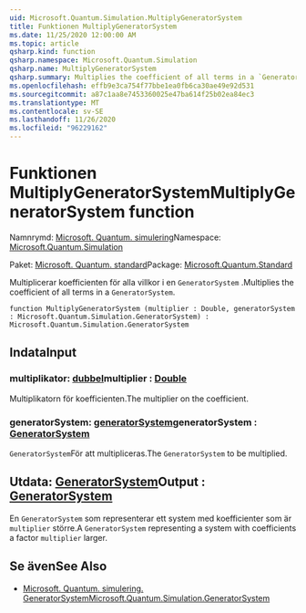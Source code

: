 ```yaml
---
uid: Microsoft.Quantum.Simulation.MultiplyGeneratorSystem
title: Funktionen MultiplyGeneratorSystem
ms.date: 11/25/2020 12:00:00 AM
ms.topic: article
qsharp.kind: function
qsharp.namespace: Microsoft.Quantum.Simulation
qsharp.name: MultiplyGeneratorSystem
qsharp.summary: Multiplies the coefficient of all terms in a `GeneratorSystem`.
ms.openlocfilehash: effb9e3ca754f77bbe1ea0fb6ca30ae49e92d531
ms.sourcegitcommit: a87c1aa8e7453360025e47ba614f25b02ea84ec3
ms.translationtype: MT
ms.contentlocale: sv-SE
ms.lasthandoff: 11/26/2020
ms.locfileid: "96229162"
---
```

# <a name="multiplygeneratorsystem-function"></a><span data-ttu-id="367ac-102">Funktionen MultiplyGeneratorSystem</span><span class="sxs-lookup"><span data-stu-id="367ac-102">MultiplyGeneratorSystem function</span></span>

<span data-ttu-id="367ac-103">Namnrymd: [Microsoft. Quantum. simulering](xref:Microsoft.Quantum.Simulation)</span><span class="sxs-lookup"><span data-stu-id="367ac-103">Namespace: [Microsoft.Quantum.Simulation](xref:Microsoft.Quantum.Simulation)</span></span>

<span data-ttu-id="367ac-104">Paket: [Microsoft. Quantum. standard](https://nuget.org/packages/Microsoft.Quantum.Standard)</span><span class="sxs-lookup"><span data-stu-id="367ac-104">Package: [Microsoft.Quantum.Standard](https://nuget.org/packages/Microsoft.Quantum.Standard)</span></span>


<span data-ttu-id="367ac-105">Multiplicerar koefficienten för alla villkor i en `GeneratorSystem` .</span><span class="sxs-lookup"><span data-stu-id="367ac-105">Multiplies the coefficient of all terms in a `GeneratorSystem`.</span></span>

```qsharp
function MultiplyGeneratorSystem (multiplier : Double, generatorSystem : Microsoft.Quantum.Simulation.GeneratorSystem) : Microsoft.Quantum.Simulation.GeneratorSystem
```


## <a name="input"></a><span data-ttu-id="367ac-106">Indata</span><span class="sxs-lookup"><span data-stu-id="367ac-106">Input</span></span>

### <a name="multiplier--double"></a><span data-ttu-id="367ac-107">multiplikator: [dubbel](xref:microsoft.quantum.lang-ref.double)</span><span class="sxs-lookup"><span data-stu-id="367ac-107">multiplier : [Double](xref:microsoft.quantum.lang-ref.double)</span></span>

<span data-ttu-id="367ac-108">Multiplikatorn för koefficienten.</span><span class="sxs-lookup"><span data-stu-id="367ac-108">The multiplier on the coefficient.</span></span>


### <a name="generatorsystem--generatorsystem"></a><span data-ttu-id="367ac-109">generatorSystem: [generatorSystem](xref:Microsoft.Quantum.Simulation.GeneratorSystem)</span><span class="sxs-lookup"><span data-stu-id="367ac-109">generatorSystem : [GeneratorSystem](xref:Microsoft.Quantum.Simulation.GeneratorSystem)</span></span>

<span data-ttu-id="367ac-110">`GeneratorSystem`För att multipliceras.</span><span class="sxs-lookup"><span data-stu-id="367ac-110">The `GeneratorSystem` to be multiplied.</span></span>



## <a name="output--generatorsystem"></a><span data-ttu-id="367ac-111">Utdata: [GeneratorSystem](xref:Microsoft.Quantum.Simulation.GeneratorSystem)</span><span class="sxs-lookup"><span data-stu-id="367ac-111">Output : [GeneratorSystem](xref:Microsoft.Quantum.Simulation.GeneratorSystem)</span></span>

<span data-ttu-id="367ac-112">En `GeneratorSystem` som representerar ett system med koefficienter som är `multiplier` större.</span><span class="sxs-lookup"><span data-stu-id="367ac-112">A `GeneratorSystem` representing a system with coefficients a factor `multiplier` larger.</span></span>

## <a name="see-also"></a><span data-ttu-id="367ac-113">Se även</span><span class="sxs-lookup"><span data-stu-id="367ac-113">See Also</span></span>

- [<span data-ttu-id="367ac-114">Microsoft. Quantum. simulering. GeneratorSystem</span><span class="sxs-lookup"><span data-stu-id="367ac-114">Microsoft.Quantum.Simulation.GeneratorSystem</span></span>](xref:Microsoft.Quantum.Simulation.GeneratorSystem)